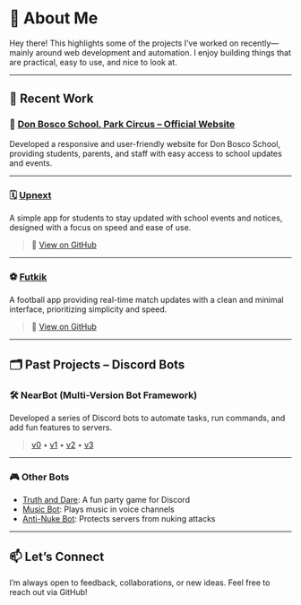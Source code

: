 # 🧩 About Me

Hey there! This highlights some of the projects I’ve worked on recently—mainly around web development and automation. I enjoy building things that are practical, easy to use, and nice to look at.

---

## 🔧 Recent Work

### 📘 [Don Bosco School, Park Circus – Official Website](https://www.donboscoparkcircus.org)  
Developed a responsive and user-friendly website for Don Bosco School, providing students, parents, and staff with easy access to school updates and events.

---

### 🗓️ [Upnext](https://upnext0.vercel.app)  
A simple app for students to stay updated with school events and notices, designed with a focus on speed and ease of use.
> 🔗 [View on GitHub](https://github.com/abhinavxk0/upnext)

---

### ⚽ [Futkik](https://futkik.vercel.app)  
A football app providing real-time match updates with a clean and minimal interface, prioritizing simplicity and speed.
> 🔗 [View on GitHub](https://github.com/abhinavxk0/twelfthman)

---

## 🗂️ Past Projects – Discord Bots

### 🛠️ NearBot (Multi-Version Bot Framework)  
Developed a series of Discord bots to automate tasks, run commands, and add fun features to servers.
> [v0](https://github.com/abhinavxk0/nearbeta0) • [v1](https://github.com/abhinavxk0/nearbeta1) • [v2](https://github.com/abhinavxk0/nearbot2) • [v3](https://github.com/abhinavxk0/nearbot)

---

### 🎮 Other Bots  
- [Truth and Dare](https://github.com/abhinavxk0/truth-and-dare): A fun party game for Discord 
- [Music Bot](https://github.com/abhinavxk0/musicbot): Plays music in voice channels
- [Anti-Nuke Bot](https://github.com/abhinavxk0/antinuke): Protects servers from nuking attacks

---

## 📫 Let’s Connect  
I’m always open to feedback, collaborations, or new ideas. Feel free to reach out via GitHub!
